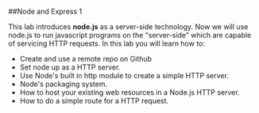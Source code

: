 ##Node and Express 1

This lab introduces **node.js** as a server-side technology. Now we will use node.js to run javascript programs on the "server-side" which are capable of servicing HTTP requests.  In this lab you will learn how to:

- Create and use a remote repo on Github
- Set node up as a HTTP server.
- Use Node's built in http module to create a simple HTTP server.
- Node's packaging system.
- How to host your existing web resources in a Node.js HTTP server.
- How to do a simple route for a HTTP request.
